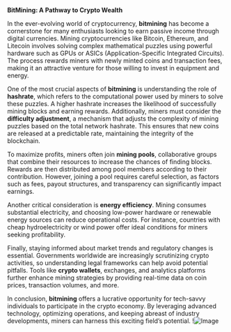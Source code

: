 **BitMining: A Pathway to Crypto Wealth**

In the ever-evolving world of cryptocurrency, **bitmining** has become a cornerstone for many enthusiasts looking to earn passive income through digital currencies. Mining cryptocurrencies like Bitcoin, Ethereum, and Litecoin involves solving complex mathematical puzzles using powerful hardware such as GPUs or ASICs (Application-Specific Integrated Circuits). The process rewards miners with newly minted coins and transaction fees, making it an attractive venture for those willing to invest in equipment and energy.

One of the most crucial aspects of **bitmining** is understanding the role of **hashrate**, which refers to the computational power used by miners to solve these puzzles. A higher hashrate increases the likelihood of successfully mining blocks and earning rewards. Additionally, miners must consider the **difficulty adjustment**, a mechanism that adjusts the complexity of mining puzzles based on the total network hashrate. This ensures that new coins are released at a predictable rate, maintaining the integrity of the blockchain.

To maximize profits, miners often join **mining pools**, collaborative groups that combine their resources to increase the chances of finding blocks. Rewards are then distributed among pool members according to their contribution. However, joining a pool requires careful selection, as factors such as fees, payout structures, and transparency can significantly impact earnings.

Another critical consideration is **energy efficiency**. Mining consumes substantial electricity, and choosing low-power hardware or renewable energy sources can reduce operational costs. For instance, countries with cheap hydroelectricity or wind power offer ideal conditions for miners seeking profitability.

Finally, staying informed about market trends and regulatory changes is essential. Governments worldwide are increasingly scrutinizing crypto activities, so understanding legal frameworks can help avoid potential pitfalls. Tools like **crypto wallets**, exchanges, and analytics platforms further enhance mining strategies by providing real-time data on coin prices, transaction volumes, and more.

In conclusion, **bitmining** offers a lucrative opportunity for tech-savvy individuals to participate in the crypto economy. By leveraging advanced technology, optimizing operations, and keeping abreast of industry developments, miners can harness this exciting field’s potential. !![Image](https://github.com/user-attachments/assets/590b50a7-4459-4e76-8a31-559aed223621)